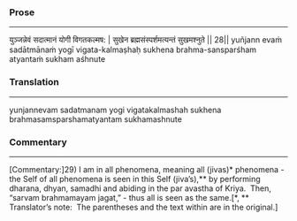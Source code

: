 ### Prose 
 --- 
युञ्जन्नेवं सदात्मानं योगी विगतकल्मष: |
सुखेन ब्रह्मसंस्पर्शमत्यन्तं सुखमश्नुते || 28||
yuñjann evaṁ sadātmānaṁ yogī vigata-kalmaṣhaḥ
sukhena brahma-sansparśham atyantaṁ sukham aśhnute

### Translation 
 --- 
yunjannevam sadatmanam yogi vigatakalmashah sukhena brahmasamsparshamatyantam sukhamashnute

### Commentary 
 --- 
[Commentary:]29) I am in all phenomena, meaning all (jivas)* phenomena - the Self of all phenomena is seen in this Self (jiva’s),** by performing dharana, dhyan, samadhi and abiding in the par avastha of Kriya.  Then, “sarvam brahmamayam jagat,” - thus all is seen as the same.[*, ** Translator’s note:  The parentheses and the text within are in the original.]